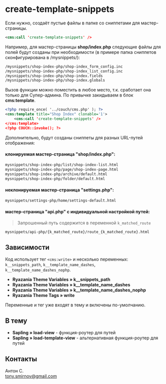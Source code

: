 # create-template-snippets

Если нужно, создаёт пустые файлы в папке со сниппетами для мастер-страницы.

```xml
<cms:call 'create-template-snippets' />
```

Например, для мастер-страницы **shop/index.php** следующие файлы для полей будут созданы при необходимости (в примере папка сниппетов сконфигурирована в /mysnippets/):

```txt
/mysnippets/shop-index-php/shop-index_form_config.inc
/mysnippets/shop-index-php/shop-index_list_config.inc
/mysnippets/shop-index-php/shop-index.fields
/mysnippets/shop-index-php/shop-index.globals
```

Вызов функции можно поместить в любое место, т.к. сработает она только для Супер-админа. По привычке закидываем в блок **cms:template**.

```xml
<?php require_once( '../couch/cms.php' ); ?>
<cms:template title="Shop Index" clonable='1'>
    <cms:call 'create-template-snippets' />
</cms:template>
<?php COUCH::invoke(); ?>
```

Дополнительно, будут созданы сниппеты для разных URL-путей отображения:

####  клонируемая мастер-страница "shop/index.php":

```txt
mysnippets/shop-index-php/list/shop-index-list.html
mysnippets/shop-index-php/page/shop-index-page.html
mysnippets/shop-index-php/archive/default.html
mysnippets/shop-index-php/folder/default.html
```

####  неклонируемая мастер-страница "settings.php":

```txt
mysnippets/settings-php/home/settings-default.html
```

####  мастер-страница "api.php" с индивидуальной настройкой путей:

> Запрошенный путь содержится в переменной `k_matched_route`

```txt
mysnippets/api-php/{k_matched_route}/route_{k_matched_route}.html
```

## Зависимости

Код использует тег `<cms:write>` и несколько переменных: `k__snippets_path`, `k__template_name_dashes`, `k__template_name_dashes_nophp`.

* **Ryazania Theme Variables » k__snippets_path**
* **Ryazania Theme Variables » k__template_name_dashes**
* **Ryazania Theme Variables » k__template_name_dashes_nophp**
* **Ryazania Theme Tags » write**

Переменные и тег уже входят в тему и включены по-умолчанию.

## В тему

* **Sapling » load-view** - функция-роутер для путей
* **Sapling » load-template-view** - альтернативная функция-роутер для путей

## Контакты

Антон С.\
tony.smirnov@gmail.com
